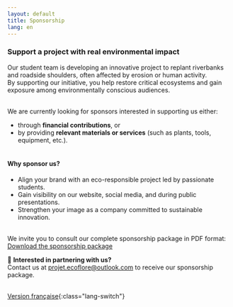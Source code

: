 ```yaml
---
layout: default
title: Sponsorship
lang: en
---
```

### Support a project with real environmental impact<br>

Our student team is developing an innovative project to replant riverbanks and roadside shoulders, often affected by erosion or human activity.<br>
By supporting our initiative, you help restore critical ecosystems and gain exposure among environmentally conscious audiences.<br><br>

We are currently looking for sponsors interested in supporting us either:<br>
- through **financial contributions**, or<br>
- by providing **relevant materials or services** (such as plants, tools, equipment, etc.).<br><br>

#### Why sponsor us?<br>
- Align your brand with an eco-responsible project led by passionate students.<br>
- Gain visibility on our website, social media, and during public presentations.<br>
- Strengthen your image as a company committed to sustainable innovation.<br><br>

We invite you to consult our complete sponsorship package in PDF format: <a href="{{ '/assets/pdf/Plan de commandite-ECOFLORE-ENG-rev1-03-07-2025.pdf' | relative_url }}" target="_blank" class="lang-switch"> Download the sponsorship package</a>

📩 **Interested in partnering with us?**<br>
Contact us at [projet.ecoflore@outlook.com](mailto:projet.ecoflore@outlook.com) to receive our sponsorship package.<br><br>

[Version française](../fr/commandites.html){:class="lang-switch"}
